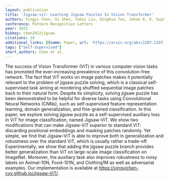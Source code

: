 ```yaml
---
layout: publication
title: 'Jigsaw-vit: Learning Jigsaw Puzzles In Vision Transformer'
authors: Yingyi Chen, Xi Shen, Yahui Liu, Qinghua Tao, Johan A. K. Suykens
conference: Pattern Recognition Letters
year: 2022
bibkey: chen2022jigsaw
citations: 18
additional_links: [{name: Paper, url: 'https://arxiv.org/abs/2207.11971'}]
tags: ["Self-Supervised"]
short_authors: Chen et al.
---
```

The success of Vision Transformer (ViT) in various computer vision tasks has
promoted the ever-increasing prevalence of this convolution-free network. The
fact that ViT works on image patches makes it potentially relevant to the
problem of jigsaw puzzle solving, which is a classical self-supervised task
aiming at reordering shuffled sequential image patches back to their natural
form. Despite its simplicity, solving jigsaw puzzle has been demonstrated to be
helpful for diverse tasks using Convolutional Neural Networks (CNNs), such as
self-supervised feature representation learning, domain generalization, and
fine-grained classification.
  In this paper, we explore solving jigsaw puzzle as a self-supervised
auxiliary loss in ViT for image classification, named Jigsaw-ViT. We show two
modifications that can make Jigsaw-ViT superior to standard ViT: discarding
positional embeddings and masking patches randomly. Yet simple, we find that
Jigsaw-ViT is able to improve both in generalization and robustness over the
standard ViT, which is usually rather a trade-off. Experimentally, we show that
adding the jigsaw puzzle branch provides better generalization than ViT on
large-scale image classification on ImageNet. Moreover, the auxiliary task also
improves robustness to noisy labels on Animal-10N, Food-101N, and Clothing1M as
well as adversarial examples. Our implementation is available at
https://yingyichen-cyy.github.io/Jigsaw-ViT/.
